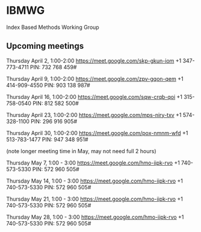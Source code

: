 # IBMWG
Index Based Methods Working Group

## Upcoming meetings
Thursday April 2, 1:00-2:00
https://meet.google.com/skp-gkun-iom
+1 347-773-4711‬ PIN: ‪732 768 459‬#‬

Thursday April 9, 1:00-2:00
https://meet.google.com/zpv-gqon-qem
+1 414-909-4550‬ PIN: ‪903 138 987‬#‬

Thursday April 16, 1:00-2:00
https://meet.google.com/sqw-crqb-qoi
+1 315-758-0540‬ PIN: ‪812 582 500‬#‬

Thursday April 23, 1:00-2:00
https://meet.google.com/mps-niry-txv
+1 574-328-1100‬ PIN: ‪296 916 905‬#‬

Thursday April 30, 1:00-2:00
https://meet.google.com/pox-nmnm-wfd
+1 513-783-1477‬ PIN: ‪947 348 951‬#‬

(note longer meeting time in May, may not need full 2 hours)

Thursday May 7, 1:00 - 3:00
https://meet.google.com/hmo-iipk-rvo
+1 740-573-5330‬ PIN: ‪572 960 505‬#‬

Thursday May 14, 1:00 - 3:00
https://meet.google.com/hmo-iipk-rvo
+1 740-573-5330‬ PIN: ‪572 960 505‬#‬

Thursday May 21, 1:00 - 3:00
https://meet.google.com/hmo-iipk-rvo
+1 740-573-5330‬ PIN: ‪572 960 505‬#‬

Thursday May 28, 1:00 - 3:00
https://meet.google.com/hmo-iipk-rvo
+1 740-573-5330‬ PIN: ‪572 960 505‬#‬
